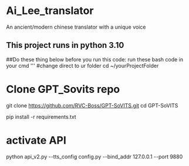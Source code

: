 # Ai_Lee_translator
 An ancient/modern chinese translator with a unique voice
## This project runs in python 3.10
##Do these thing below before you run this code:
run these bash code in your cmd
'''
#change direct to ur folder
cd ~/yourProjectFolder

# Clone GPT_Sovits repo
git clone https://github.com/RVC-Boss/GPT-SoVITS.git
cd GPT-SoVITS

pip install -r requirements.txt

# activate API
python api_v2.py --tts_config config.py --bind_addr 127.0.0.1 --port 9880
